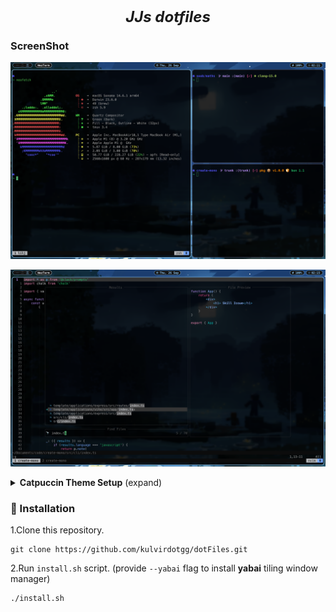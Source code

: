 <h2 align="center">
    <b style="font-size:24px;line-height:24px;vertical-align:middle;">
        <i>JJs dotfiles</i>
    </b>
</h2>

### ScreenShot

![](./assets/yabai.png)

![](./assets/nvim.png)

<details>
    <summary>
        <b>Catpuccin Theme Setup</b>
        <span style="font-size:14px;">(expand)</span>
    </summary>

![](./assets/nvim.png)

</details>

### 🚀 Installation

1.Clone this repository.

```
git clone https://github.com/kulvirdotgg/dotFiles.git
```

2.Run `install.sh` script. (provide `--yabai` flag to install **yabai** tiling window manager)

```
./install.sh
```
